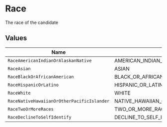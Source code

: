 # Race

The race of the candidate


## Values

| Name                                       | Value                                      |
| ------------------------------------------ | ------------------------------------------ |
| `RaceAmericanIndianOrAlaskanNative`        | AMERICAN_INDIAN_OR_ALASKAN_NATIVE          |
| `RaceAsian`                                | ASIAN                                      |
| `RaceBlackOrAfricanAmerican`               | BLACK_OR_AFRICAN_AMERICAN                  |
| `RaceHispanicOrLatino`                     | HISPANIC_OR_LATINO                         |
| `RaceWhite`                                | WHITE                                      |
| `RaceNativeHawaiianOrOtherPacificIslander` | NATIVE_HAWAIIAN_OR_OTHER_PACIFIC_ISLANDER  |
| `RaceTwoOrMoreRaces`                       | TWO_OR_MORE_RACES                          |
| `RaceDeclineToSelfIdentify`                | DECLINE_TO_SELF_IDENTIFY                   |